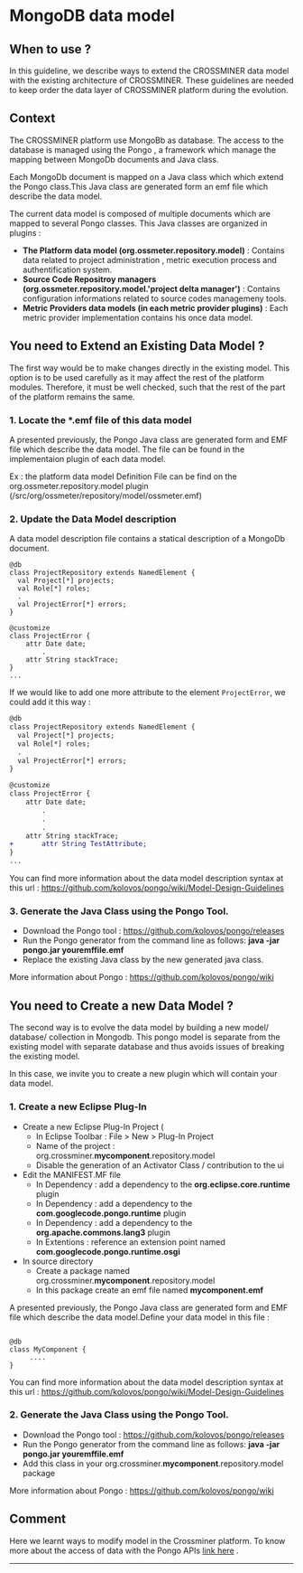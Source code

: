 
# MongoDB data model

## When to use ?

In this guideline, we describe ways to extend the CROSSMINER data model with the existing architecture of CROSSMINER. These guidelines are needed to keep order  the data layer of CROSSMINER platform during the evolution.

## Context
The CROSSMINER platform use MongoBb as database. The access to the database is managed using the Pongo , a framework which manage the mapping between MongoDb documents and Java class.

Each MongoDb document is mapped on a Java class which which extend the Pongo class.This Java class are generated form an emf file which describe the data model.

The current data model is composed of multiple documents which are mapped to several Pongo classes. This Java classes are organized in plugins :

* **The Platform data model (org.ossmeter.repository.model)** : Contains data related to project administration ,  metric execution process and authentification system.
* **Source Code Repositroy managers (org.ossmeter.repository.model.'project delta manager')** : Contains configuration informations related to source codes managemeny tools.
* **Metric Providers data models (in each metric provider plugins)** :  Each metric provider implementation contains his once data model.

## You need to Extend an Existing Data Model ?

The first way would be to make changes directly in the existing model. This option is to be used carefully as it may affect the rest of the platform modules. Therefore, it must be well checked, such that the rest of the part of the platform remains the same.

### 1. Locate the *.emf file of this data model

A presented previously, the Pongo Java class are generated form and EMF file which describe the data model. The file can be found in the implementaion plugin of each data model.

Ex : the platform data model Definition File can be find on the org.ossmeter.repository.model plugin (/src/org/ossmeter/repository/model/ossmeter.emf)

### 2. Update the Data  Model description

A data model description file contains a statical description of a MongoDb document.

```
@db
class ProjectRepository extends NamedElement {
  val Project[*] projects;
  val Role[*] roles;
  .
  val ProjectError[*] errors;
}

@customize
class ProjectError {
	attr Date date;
        .
	attr String stackTrace;
}
...
```

If we would like to add one more attribute to the element `ProjectError`, we could add it this way :

```diff
@db
class ProjectRepository extends NamedElement {
  val Project[*] projects;
  val Role[*] roles;
  .
  val ProjectError[*] errors;
}

@customize
class ProjectError {
	attr Date date;
        .
        .
        .
	attr String stackTrace;
+       attr String TestAttribute;
}
...
```
You can find more information about the data model description syntax at this url : https://github.com/kolovos/pongo/wiki/Model-Design-Guidelines

### 3. Generate the Java Class using the Pongo Tool.
* Download the Pongo tool : https://github.com/kolovos/pongo/releases
* Run the Pongo generator from the command line as follows: **java -jar pongo.jar  youremffile.emf**
* Replace the existing Java class by the new generated java class.

More information about Pongo  : https://github.com/kolovos/pongo/wiki

## You need to Create a new Data Model ?
The second way is to evolve the data model by building a new model/ database/ collection in Mongodb. This pongo model is separate from the existing model with separate database and thus avoids issues of breaking the existing model.

In this case, we invite you to create a new plugin which will contain your data model.

### 1. Create a new Eclipse Plug-In
* Create a new Eclipse Plug-In Project (
  - In Eclipse Toolbar : File > New > Plug-In Project
  - Name of the project : org.crossminer.**mycomponent**.repository.model
  - Disable the generation of an Activator Class / contribution to the ui
* Edit the MANIFEST.MF file
  - In Dependency : add a dependency to the **org.eclipse.core.runtime** plugin
  - In Dependency : add a dependency to the **com.googlecode.pongo.runtime** plugin
  - In Dependency : add a dependency to the **org.apache.commons.lang3** plugin
  - In Extentions : reference an extension point named **com.googlecode.pongo.runtime.osgi**
* In source directory
  - Create a package named org.crossminer.**mycomponent**.repository.model
  - In this package create an emf file named **mycomponent.emf**

A presented previously, the Pongo Java class are generated form and EMF file which describe the data model.Define your data model in this file :

```package org.crossminer.mycomponent.repository.model;

@db
class MyComponent {
     ....
}
```
You can find more information about the data model description syntax at this url : https://github.com/kolovos/pongo/wiki/Model-Design-Guidelines


### 2. Generate the Java Class using the Pongo Tool.
* Download the Pongo tool : https://github.com/kolovos/pongo/releases
* Run the Pongo generator from the command line as follows: **java -jar pongo.jar  youremffile.emf**
* Add this class in your org.crossminer.**mycomponent**.repository.model package

More information about Pongo  : https://github.com/kolovos/pongo/wiki


## Comment
Here we learnt ways to modify model in the Crossminer platform. To know more about the access of data with the Pongo APIs [link here](https://github.com/crossminer/crossminer/wiki/Access-to-MongoDB-database-using-PONGO) .



***
